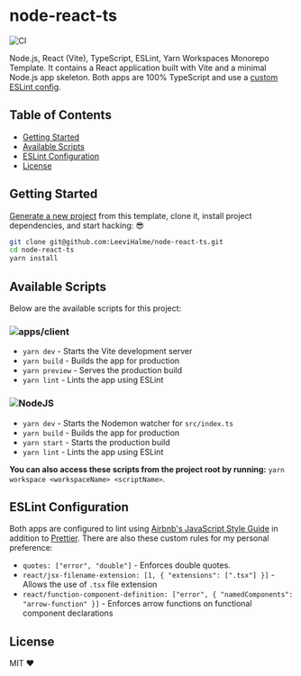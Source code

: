 # node-react-ts

![CI](https://github.com/LeeviHalme/node-react-ts/actions/workflows/ci/badge.svg)

Node.js, React (Vite), TypeScript, ESLint, Yarn Workspaces Monorepo Template. It contains a React application built with Vite and a minimal Node.js app skeleton. Both apps are 100% TypeScript and use a [custom ESLint config](#eslint).

## Table of Contents
- [Getting Started](#getting-started)
- [Available Scripts](#available-scripts)
- [ESLint Configuration](#eslint-configuration)
- [License](#license)

## Getting Started

[Generate a new project](https://github.com/LeeviHalme/node-react-ts/generate) from this template, clone it, install project dependencies, and start hacking: :sunglasses:

```bash
git clone git@github.com:LeeviHalme/node-react-ts.git
cd node-react-ts
yarn install
```

## Available Scripts

Below are the available scripts for this project:

### ![apps/client](https://img.shields.io/badge/React-apps%2Fclient-gray.svg?style=flat-square&logo=react&logoColor=60dbfb&labelColor=%2314354C)

- `yarn dev` - Starts the Vite development server
- `yarn build` - Builds the app for production
- `yarn preview` - Serves the production build
- `yarn lint` - Lints the app using ESLint

### ![NodeJS](https://img.shields.io/badge/Node.js-apps%2Fserver-gray.svg?style=flat-square&logo=node.js&logoColor=white&labelColor=%2343853D)

- `yarn dev` - Starts the Nodemon watcher for `src/index.ts`
- `yarn build` - Builds the app for production
- `yarn start` - Starts the production build
- `yarn lint` - Lints the app using ESLint

**You can also access these scripts from the project root by running:** `yarn workspace <workspaceName> <scriptName>`.

## ESLint Configuration

Both apps are configured to lint using [Airbnb's JavaScript Style Guide](https://github.com/airbnb/javascript) in addition to [Prettier](https://prettier.io/docs/en/). There are also these custom rules for my personal preference:

- `quotes: ["error", "double"]` - Enforces double quotes.
- `react/jsx-filename-extension: [1, { "extensions": [".tsx"] }]` - Allows the use of `.tsx` file extension
- `react/function-component-definition: ["error", { "namedComponents": "arrow-function" }]` - Enforces arrow functions on functional component declarations

## License

MIT :heart:
